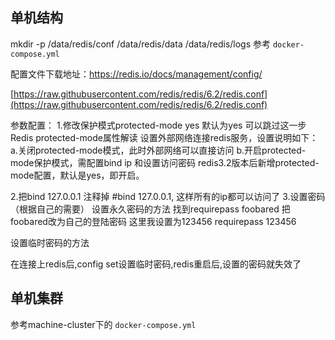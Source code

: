 ## 单机结构
mkdir -p /data/redis/conf /data/redis/data /data/redis/logs
参考 `docker-compose.yml`

配置文件下载地址：https://redis.io/docs/management/config/

[https://raw.githubusercontent.com/redis/redis/6.2/redis.conf](https://raw.githubusercontent.com/redis/redis/6.2/redis.conf)


参数配置：
1.修改保护模式protected-mode yes 默认为yes 可以跳过这一步
Redis protected-mode属性解读
设置外部网络连接redis服务，设置说明如下：
a.关闭protected-mode模式，此时外部网络可以直接访问
b.开启protected-mode保护模式，需配置bind ip 和设置访问密码 redis3.2版本后新增protected-mode配置，默认是yes，即开启。

2.把bind 127.0.0.1 注释掉 #bind 127.0.0.1, 这样所有的ip都可以访问了
3.设置密码（根据自己的需要）
设置永久密码的方法
找到requirepass foobared 把foobared改为自己的登陆密码 这里我设置为123456
requirepass 123456

设置临时密码的方法

在连接上redis后,config set设置临时密码,redis重启后,设置的密码就失效了

## 单机集群

参考machine-cluster下的  `docker-compose.yml`

